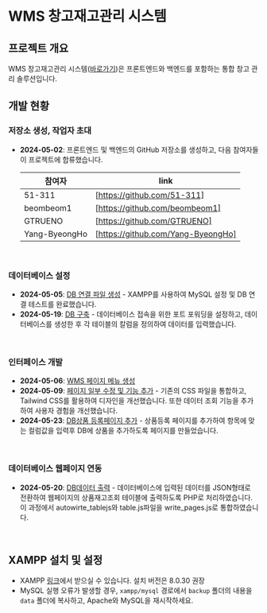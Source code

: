 # WMS 창고재고관리 시스템

## 프로젝트 개요
WMS 창고재고관리 시스템([바로가기](https://51-311.github.io/wms-system/Web/%EC%9E%AC%EA%B3%A0%EC%A1%B0%ED%9A%8C.html))은 프론트엔드와 백엔드를 포함하는 통합 창고 관리 솔루션입니다.

## 개발 현황

### 저장소 생성, 작업자 초대
- **2024-05-02**: 프론트엔드 및 백엔드의 GitHub 저장소를 생성하고, 다음 참여자들이 프로젝트에 합류했습니다.

  | 참여자 | link |
  | ------ | ------ |
  | 51-311 | [https://github.com/51-311]|
  | beombeom1 | [https://github.com/beombeom1] |
  | GTRUENO | [https://github.com/GTRUENO] |
  | Yang-ByeongHo | [https://github.com/Yang-ByeongHo] |
  
<br/>

### 데이터베이스 설정
- **2024-05-05**: [DB 연결 파일 생성](https://github.com/51-311/wms-system/tree/main/DB) - XAMPP를 사용하여 MySQL 설정 및 DB 연결 테스트를 완료했습니다.
- **2024-05-19**: [DB 구축](https://github.com/51-311/wms-system/tree/main/DB/Data) - 데이터베이스 접속을 위한 포트 포워딩을 설정하고, 데이터베이스를 생성한 후 각 테이블의 칼럼을 정의하여 데이터를 입력했습니다.

<br/>

### 인터페이스 개발
- **2024-05-06**: [WMS 페이지 메뉴 생성](https://github.com/51-311/wms-system/commit/67587354a2d3c2302e6c17ccf2b86dfc998e8ac3)
- **2024-05-09**: [페이지 일부 수정 및 기능 추가](https://github.com/51-311/wms-system/commit/75a795ef045044e97c7b925dca3452dd726cc79e) - 기존의 CSS 파일을 통합하고, Tailwind CSS를 활용하여 디자인을 개선했습니다. 또한 데이터 조회 기능을 추가하여 사용자 경험을 개선했습니다.
- **2024-05-23**: [DB상품 등록페이지 추가](https://github.com/51-311/wms-system/commit/500afbb754d665a73fb6c0fdaa56d51ceeaa235a#diff-64572de8dca4ee36fd04498b43ed67510e3d169cbd3ec8f7f7685e0d60ba5033) - 상품등록 페이지를 추가하여 항목에 맞는 컬럼값을 입력후 DB에 상품을 추가하도록 페이지를 만들었습니다.

<br/>

### 데이터베이스 웹페이지 연동
- **2024-05-20**: [DB데이터 출력](https://github.com/51-311/wms-system/tree/main/Web/js) - 데이터베이스에 입력된 데이터를 JSON형태로 전환하여 웹페이지의 상품재고조회 테이블에 출력하도록 PHP로 처리하였습니다. 이 과정에서 autowirte_tablejs와 table.js파일을 write_pages.js로 통합하였습니다.


<br/>

## XAMPP 설치 및 설정
- XAMPP [링크](https://www.apachefriends.org/download.html)에서 받으실 수 있습니다. 설치 버전은 8.0.30 권장
- MySQL 실행 오류가 발생할 경우, `xampp/mysql` 경로에서 `backup` 폴더의 내용을 `data` 폴더에 복사하고, Apache와 MySQL을 재시작하세요.

